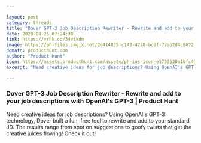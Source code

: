 ```yaml
---

layout: post
category: threads
title: "Dover GPT-3 Job Description Rewriter - Rewrite and add to your job descriptions with OpenAI's GPT-3"
date: 2020-08-25 07:24:30
link: https://vrhk.co/34vikdm
image: https://ph-files.imgix.net/26414835-c143-4278-bc0f-77a52d4c8022.png?auto=format&fit=crop&frame=1&h=512&w=1024
domain: producthunt.com
author: "Product Hunt"
icon: https://assets.producthunt.com/assets/ph-ios-icon-e1733530a1bfc41080db8161823f1ef262cdbbc933800c0a2a706f70eb9c277a.png
excerpt: "Need creative ideas for job descriptions? Using OpenAI's GPT-3 technology, Dover built a fun, free tool to rewrite and add to your standard JD. The results range from spot on suggestions to goofy twists that get the creative juices flowing! Check it out!"

---
```


### Dover GPT-3 Job Description Rewriter - Rewrite and add to your job descriptions with OpenAI's GPT-3 | Product Hunt

Need creative ideas for job descriptions? Using OpenAI's GPT-3 technology, Dover built a fun, free tool to rewrite and add to your standard JD. The results range from spot on suggestions to goofy twists that get the creative juices flowing! Check it out!